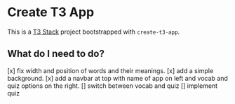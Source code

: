 # Create T3 App

This is a [T3 Stack](https://create.t3.gg/) project bootstrapped with `create-t3-app`.

## What do I need to do?

[x] fix width and position of words and their meanings.
[x] add a simple background.
[x] add a navbar at top with name of app on left and vocab and quiz options on the right.
[] switch between vocab and quiz
[] implement quiz

